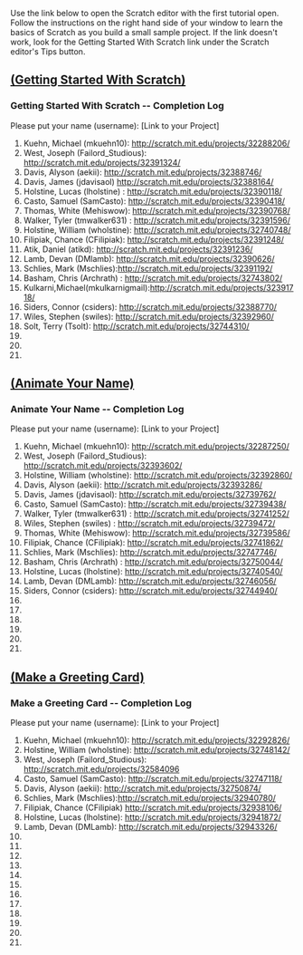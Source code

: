 Use the link below to open the Scratch editor with the first tutorial open. Follow the instructions on the right hand side of your window to learn the basics of Scratch as you build a small sample project. If the link doesn't work, look for the Getting Started With Scratch link under the Scratch editor's Tips button.

## <a href="http://cdn.scratch.mit.edu/scratchr2/static/__7f4db57b803323db9084d409fc11deeb__/help/en/howto/get-started-intro.html" target="new">(Getting Started With Scratch)</a>

### Getting Started With Scratch -- Completion Log
Please put your name (username): [Link to your Project]   

1) Kuehn, Michael (mkuehn10): http://scratch.mit.edu/projects/32288206/   
2) West, Joseph (Failord_Studious): http://scratch.mit.edu/projects/32391324/   
3) Davis, Alyson (aekii): http://scratch.mit.edu/projects/32388746/   
4) Davis, James (jdavisaol) http://scratch.mit.edu/projects/32388164/   
5) Holstine, Lucas (lholstine) : http://scratch.mit.edu/projects/32390118/   
6) Casto, Samuel (SamCasto): http://scratch.mit.edu/projects/32390418/      
7) Thomas, White (Mehiswow): http://scratch.mit.edu/projects/32390768/   
8) Walker, Tyler (tmwalker631) : http://scratch.mit.edu/projects/32391596/    
9) Holstine, William (wholstine): http://scratch.mit.edu/projects/32740748/   
10) Filipiak, Chance (CFilipiak): http://scratch.mit.edu/projects/32391248/       
11) Atik, Daniel (atikd):    http://scratch.mit.edu/projects/32391236/   
12) Lamb, Devan (DMlamb):   http://scratch.mit.edu/projects/32390626/      
13) Schlies, Mark (Mschlies):http://scratch.mit.edu/projects/32391192/     
14) Basham, Chris (Archrath) :  http://scratch.mit.edu/projects/32743802/     
15) Kulkarni,Michael(mkulkarnigmail):http://scratch.mit.edu/projects/32391718/      
16) Siders, Connor (csiders): http://scratch.mit.edu/projects/32388770/   
17) Wiles, Stephen (swiles): http://scratch.mit.edu/projects/32392960/          
18) Solt, Terry (Tsolt): http://scratch.mit.edu/projects/32744310/  
19)   
20)   
21)


## <a href="http://cdn.scratch.mit.edu/scratchr2/static/__7f4db57b803323db9084d409fc11deeb__/help/en/howto/nametip-intro.html" target="new">(Animate Your Name)</a>

### Animate Your Name -- Completion Log
Please put your name (username): [Link to your Project]    
1) Kuehn, Michael (mkuehn10): http://scratch.mit.edu/projects/32287250/      
2) West, Joseph (Failord_Studious): http://scratch.mit.edu/projects/32393602/      
3) Holstine, William (wholstine): http://scratch.mit.edu/projects/32392860/     
4) Davis, Alyson (aekii): http://scratch.mit.edu/projects/32393286/     
5) Davis, James (jdavisaol): http://scratch.mit.edu/projects/32739762/   
6) Casto, Samuel (SamCasto): http://scratch.mit.edu/projects/32739438/      
7) Walker, Tyler (tmwalker631) : http://scratch.mit.edu/projects/32741252/   
8) Wiles, Stephen (swiles) :  http://scratch.mit.edu/projects/32739472/      
9) Thomas, White (Mehiswow): http://scratch.mit.edu/projects/32739586/     
10) Filipiak, Chance (CFilipiak): http://scratch.mit.edu/projects/32741862/   
11) Schlies, Mark (Mschlies): http://scratch.mit.edu/projects/32747746/      
12) Basham, Chris (Archrath) :  http://scratch.mit.edu/projects/32750044/       
13) Holstine, Lucas (lholstine): http://scratch.mit.edu/projects/32740540/       
14) Lamb, Devan (DMLamb):  http://scratch.mit.edu/projects/32746056/    
15) Siders, Connor (csiders): http://scratch.mit.edu/projects/32744940/     
16)   
17)   
18)   
19)   
20)   
21)   

## <a href="http://cdn.scratch.mit.edu/scratchr2/static/__7f4db57b803323db9084d409fc11deeb__/help/en/howto/cardtip-intro.html" target="new">(Make a Greeting Card)</a>

### Make a Greeting Card -- Completion Log
Please put your name (username): [Link to your Project]    
1) Kuehn, Michael (mkuehn10): http://scratch.mit.edu/projects/32292826/   
2) Holstine, William (wholstine): http://scratch.mit.edu/projects/32748142/      
3) West, Joseph (Failord_Studious): http://scratch.mit.edu/projects/32584096     
4) Casto, Samuel (SamCasto): http://scratch.mit.edu/projects/32747118/      
5) Davis, Alyson (aekii): http://scratch.mit.edu/projects/32750874/   
6) Schlies, Mark (Mschlies):http://scratch.mit.edu/projects/32940780/     
7) Filipiak, Chance (CFilipiak) http://scratch.mit.edu/projects/32938106/      
8) Holstine, Lucas (lholstine): http://scratch.mit.edu/projects/32941872/   
9) Lamb, Devan (DMLamb):   http://scratch.mit.edu/projects/32943326/  
10)   
11)   
12)   
13)   
14)   
15)   
16)   
17)   
18)   
19)   
20)   
21)   
